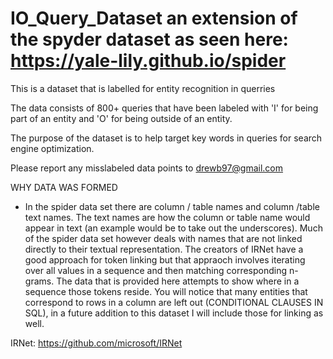 # IO_Query_Dataset an extension of the spyder dataset as seen here: https://yale-lily.github.io/spider

This is a dataset that is labelled for entity recognition in querries

The data consists of 800+ queries that have been labeled with 'I' for being part of an entity and 'O' for being outside of an entity. 

The purpose of the dataset is to help target key words in queries for search engine optimization. 

Please report any misslabeled data points to drewb97@gmail.com

WHY DATA WAS FORMED 
  - In the spider data set there are column / table names and column /table text names. The text names are how the column or table name would appear in text (an example would be to take out the underscores). Much of the spider data set however deals with names that are not linked directly to their textual representation. The creators of IRNet have a good approach for token linking but that appraoch involves iterating over all values in a sequence and then matching corresponding n-grams. The data that is provided here attempts to show where in a sequence those tokens reside. You will notice that many entities that correspond to rows in a column are left out (CONDITIONAL CLAUSES IN SQL), in a future addition to this dataset I will include those for linking as well. 

IRNet: https://github.com/microsoft/IRNet
